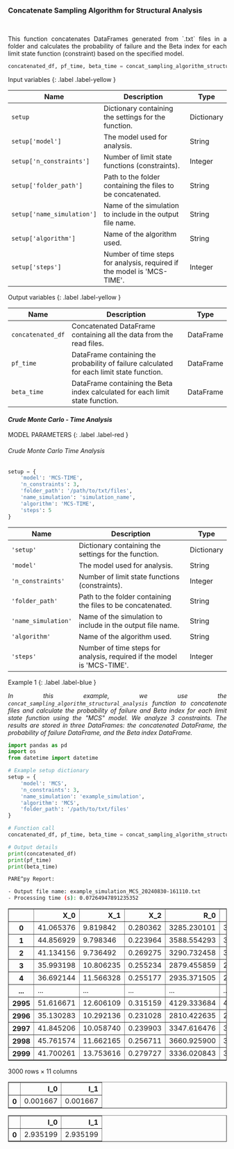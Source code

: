 <!-- ---
layout: home
parent: common_library
grand_parent: Framework
nav_order: 7
has_children: false
has_toc: false
title: concat
--- -->

<!--Don't delete ths script-->
<script src = "https://polyfill.io/v3/polyfill.min.js?features=es6"></script>
<script id = "MathJax-script" async src="https://cdn.jsdelivr.net/npm/mathjax@3/es5/tex-mml-chtml.js"></script>
<!--Don't delete ths script-->

<h3>Concatenate Sampling Algorithm for Structural Analysis</h3>
<br>
<p align="justify">
    This function concatenates DataFrames generated from `.txt` files in a folder and calculates the probability of failure and the Beta index for each limit state function (constraint) based on the specified model.
</p>

```python
concatenated_df, pf_time, beta_time = concat_sampling_algorithm_structural_analysis(setup)
```

Input variables
{: .label .label-yellow }

<table style="width:100%">
    <thead>
      <tr>
        <th>Name</th>
        <th>Description</th>
        <th>Type</th>
      </tr>
    </thead>
    <tr>
        <td><code>setup</code></td>
        <td>Dictionary containing the settings for the function.</td>
        <td>Dictionary</td>
    </tr>
    <tr>
        <td><code>setup['model']</code></td>
        <td>The model used for analysis.</td>
        <td>String</td>
    </tr>
    <tr>
        <td><code>setup['n_constraints']</code></td>
        <td>Number of limit state functions (constraints).</td>
        <td>Integer</td>
    </tr>
    <tr>
        <td><code>setup['folder_path']</code></td>
        <td>Path to the folder containing the files to be concatenated.</td>
        <td>String</td>
    </tr>
    <tr>
        <td><code>setup['name_simulation']</code></td>
        <td>Name of the simulation to include in the output file name.</td>
        <td>String</td>
    </tr>
    <tr>
        <td><code>setup['algorithm']</code></td>
        <td>Name of the algorithm used.</td>
        <td>String</td>
    </tr>
    <tr>
        <td><code>setup['steps']</code></td>
        <td>Number of time steps for analysis, required if the model is 'MCS-TIME'.</td>
        <td>Integer</td>
    </tr>
</table>

Output variables
{: .label .label-yellow }

<table style="width:100%">
   <thead>
     <tr>
       <th>Name</th>
       <th>Description</th>
       <th>Type</th>
     </tr>
   </thead>
   <tr>
       <td><code>concatenated_df</code></td>
       <td>Concatenated DataFrame containing all the data from the read files.</td>
       <td>DataFrame</td>
   </tr>
   <tr>
       <td><code>pf_time</code></td>
       <td>DataFrame containing the probability of failure calculated for each limit state function.</td>
       <td>DataFrame</td>
   </tr>
   <tr>
       <td><code>beta_time</code></td>
       <td>DataFrame containing the Beta index calculated for each limit state function.</td>
       <td>DataFrame</td>
   </tr>
</table>

<h4><i>Crude Monte Carlo - Time Analysis</i></h4>
<p align="justify" id="mcs-time"></p>

MODEL PARAMETERS
{: .label .label-red }

<h6><i>Crude Monte Carlo Time Analysis</i></h6>

```python
setup = {
    'model': 'MCS-TIME',
    'n_constraints': 3,
    'folder_path': '/path/to/txt/files',
    'name_simulation': 'simulation_name',
    'algorithm': 'MCS-TIME',
    'steps': 5
}
```

<table style="width:100%">
    <thead>
      <tr>
        <th>Name</th>
        <th>Description</th>
        <th>Type</th>
      </tr>
    </thead>
    <tr>
        <td><code>'setup'</code></td>
        <td>Dictionary containing the settings for the function.</td>
        <td>Dictionary</td>
    </tr>
    <tr>
        <td><code>'model'</code></td>
        <td>The model used for analysis.</td>
        <td>String</td>
    </tr>
    <tr>
        <td><code>'n_constraints'</code></td>
        <td>Number of limit state functions (constraints).</td>
        <td>Integer</td>
    </tr>
    <tr>
        <td><code>'folder_path'</code></td>
        <td>Path to the folder containing the files to be concatenated.</td>
        <td>String</td>
    </tr>
    <tr>
        <td><code>'name_simulation'</code></td>
        <td>Name of the simulation to include in the output file name.</td>
        <td>String</td>
    </tr>
    <tr>
        <td><code>'algorithm'</code></td>
        <td>Name of the algorithm used.</td>
        <td>String</td>
    </tr>
    <tr>
        <td><code>'steps'</code></td>
        <td>Number of time steps for analysis, required if the model is 'MCS-TIME'.</td>
        <td>Integer</td>
    </tr>
</table>

Example 1
{: .label .label-blue }

<p align="justify"> <i>
In this example, we use the <code>concat_sampling_algorithm_structural_analysis</code> function to concatenate files and calculate the probability of failure and Beta index for each limit state function using the "MCS" model. We analyze 3 constraints. The results are stored in three DataFrames: the concatenated DataFrame, the probability of failure DataFrame, and the Beta index DataFrame.
</i> </p>

```python
import pandas as pd
import os
from datetime import datetime

# Example setup dictionary
setup = {
    'model': 'MCS',
    'n_constraints': 3,
    'name_simulation': 'example_simulation',
    'algorithm': 'MCS',
    'folder_path': '/path/to/txt/files'
}

# Function call
concatenated_df, pf_time, beta_time = concat_sampling_algorithm_structural_analysis(setup)

# Output details
print(concatenated_df)
print(pf_time)
print(beta_time)
```
```bash
PARE^py Report: 

- Output file name: example_simulation_MCS_20240830-161110.txt
- Processing time (s): 0.07264947891235352
```

<div>
<style scoped>
    .dataframe tbody tr th:only-of-type {
        vertical-align: middle;
    }

    .dataframe tbody tr th {
        vertical-align: top;
    }

    .dataframe thead th {
        text-align: right;
    }
</style>
<table border="1" class="dataframe">
  <thead>
    <tr style="text-align: right;">
      <th></th>
      <th>X_0</th>
      <th>X_1</th>
      <th>X_2</th>
      <th>R_0</th>
      <th>R_1</th>
      <th>S_0</th>
      <th>S_1</th>
      <th>G_0</th>
      <th>G_1</th>
      <th>I_0</th>
      <th>I_1</th>
    </tr>
  </thead>
  <tbody>
    <tr>
      <th>0</th>
      <td>41.065376</td>
      <td>9.819842</td>
      <td>0.280362</td>
      <td>3285.230101</td>
      <td>3285.230101</td>
      <td>2165.343850</td>
      <td>2165.343850</td>
      <td>1119.886252</td>
      <td>1119.886252</td>
      <td>0.0</td>
      <td>0.0</td>
    </tr>
    <tr>
      <th>1</th>
      <td>44.856929</td>
      <td>9.798346</td>
      <td>0.223964</td>
      <td>3588.554293</td>
      <td>3588.554293</td>
      <td>1835.265853</td>
      <td>1835.265853</td>
      <td>1753.288440</td>
      <td>1753.288440</td>
      <td>0.0</td>
      <td>0.0</td>
    </tr>
    <tr>
      <th>2</th>
      <td>41.134156</td>
      <td>9.736492</td>
      <td>0.269275</td>
      <td>3290.732458</td>
      <td>3290.732458</td>
      <td>2096.180245</td>
      <td>2096.180245</td>
      <td>1194.552213</td>
      <td>1194.552213</td>
      <td>0.0</td>
      <td>0.0</td>
    </tr>
    <tr>
      <th>3</th>
      <td>35.993198</td>
      <td>10.806235</td>
      <td>0.255234</td>
      <td>2879.455859</td>
      <td>2879.455859</td>
      <td>2072.062759</td>
      <td>2072.062759</td>
      <td>807.393100</td>
      <td>807.393100</td>
      <td>0.0</td>
      <td>0.0</td>
    </tr>
    <tr>
      <th>4</th>
      <td>36.692144</td>
      <td>11.566328</td>
      <td>0.255177</td>
      <td>2935.371505</td>
      <td>2935.371505</td>
      <td>2112.771093</td>
      <td>2112.771093</td>
      <td>822.600412</td>
      <td>822.600412</td>
      <td>0.0</td>
      <td>0.0</td>
    </tr>
    <tr>
      <th>...</th>
      <td>...</td>
      <td>...</td>
      <td>...</td>
      <td>...</td>
      <td>...</td>
      <td>...</td>
      <td>...</td>
      <td>...</td>
      <td>...</td>
      <td>...</td>
      <td>...</td>
    </tr>
    <tr>
      <th>2995</th>
      <td>51.616671</td>
      <td>12.606109</td>
      <td>0.315159</td>
      <td>4129.333684</td>
      <td>4129.333684</td>
      <td>2518.734708</td>
      <td>2518.734708</td>
      <td>1610.598976</td>
      <td>1610.598976</td>
      <td>0.0</td>
      <td>0.0</td>
    </tr>
    <tr>
      <th>2996</th>
      <td>35.130283</td>
      <td>10.292136</td>
      <td>0.231028</td>
      <td>2810.422635</td>
      <td>2810.422635</td>
      <td>1903.130386</td>
      <td>1903.130386</td>
      <td>907.292250</td>
      <td>907.292250</td>
      <td>0.0</td>
      <td>0.0</td>
    </tr>
    <tr>
      <th>2997</th>
      <td>41.845206</td>
      <td>10.058740</td>
      <td>0.239903</td>
      <td>3347.616476</td>
      <td>3347.616476</td>
      <td>1942.286697</td>
      <td>1942.286697</td>
      <td>1405.329779</td>
      <td>1405.329779</td>
      <td>0.0</td>
      <td>0.0</td>
    </tr>
    <tr>
      <th>2998</th>
      <td>45.761574</td>
      <td>11.662165</td>
      <td>0.256711</td>
      <td>3660.925900</td>
      <td>3660.925900</td>
      <td>2126.895243</td>
      <td>2126.895243</td>
      <td>1534.030657</td>
      <td>1534.030657</td>
      <td>0.0</td>
      <td>0.0</td>
    </tr>
    <tr>
      <th>2999</th>
      <td>41.700261</td>
      <td>13.753616</td>
      <td>0.279727</td>
      <td>3336.020843</td>
      <td>3336.020843</td>
      <td>2374.060529</td>
      <td>2374.060529</td>
      <td>961.960314</td>
      <td>961.960314</td>
      <td>0.0</td>
      <td>0.0</td>
    </tr>
  </tbody>
</table>
<p>3000 rows × 11 columns</p>
</div>


<div>
<style scoped>
    .dataframe tbody tr th:only-of-type {
        vertical-align: middle;
    }

    .dataframe tbody tr th {
        vertical-align: top;
    }

    .dataframe thead th {
        text-align: right;
    }
</style>
<table border="1" class="dataframe">
  <thead>
    <tr style="text-align: right;">
      <th></th>
      <th>I_0</th>
      <th>I_1</th>
    </tr>
  </thead>
  <tbody>
    <tr>
      <th>0</th>
      <td>0.001667</td>
      <td>0.001667</td>
    </tr>
  </tbody>
</table>
</div>



<div>
<style scoped>
    .dataframe tbody tr th:only-of-type {
        vertical-align: middle;
    }

    .dataframe tbody tr th {
        vertical-align: top;
    }

    .dataframe thead th {
        text-align: right;
    }
</style>
<table border="1" class="dataframe">
  <thead>
    <tr style="text-align: right;">
      <th></th>
      <th>I_0</th>
      <th>I_1</th>
    </tr>
  </thead>
  <tbody>
    <tr>
      <th>0</th>
      <td>2.935199</td>
      <td>2.935199</td>
    </tr>
  </tbody>
</table>
</div>

